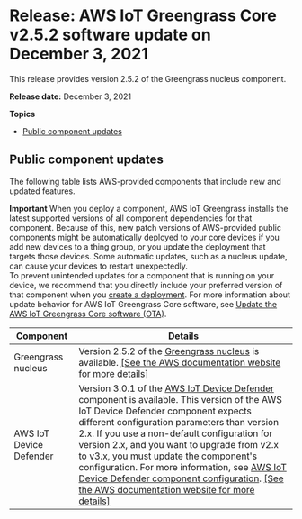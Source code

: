 # Release: AWS IoT Greengrass Core v2\.5\.2 software update on December 3, 2021<a name="greengrass-release-2021-12-03"></a>

This release provides version 2\.5\.2 of the Greengrass nucleus component\.

**Release date:** December 3, 2021

**Topics**
+ [Public component updates](#greengrass-2021-12-03-components)

## Public component updates<a name="greengrass-2021-12-03-components"></a>

The following table lists AWS\-provided components that include new and updated features\.

**Important**  <a name="component-patch-update-note"></a>
<a name="component-patch-update"></a>When you deploy a component, AWS IoT Greengrass installs the latest supported versions of all component dependencies for that component\. Because of this, new patch versions of AWS\-provided public components might be automatically deployed to your core devices if you add new devices to a thing group, or you update the deployment that targets those devices\. Some automatic updates, such as a nucleus update, can cause your devices to restart unexpectedly\.   
<a name="component-version-pinning"></a>To prevent unintended updates for a component that is running on your device, we recommend that you directly include your preferred version of that component when you [create a deployment](create-deployments.md)\. For more information about update behavior for AWS IoT Greengrass Core software, see [Update the AWS IoT Greengrass Core software \(OTA\)](update-greengrass-core-v2.md)\.


| **Component** | **Details** | 
| --- | --- | 
| Greengrass nucleus |  Version 2\.5\.2 of the [Greengrass nucleus](greengrass-nucleus-component.md) is available\. <a name="changelog-nucleus-2.5.2"></a>[\[See the AWS documentation website for more details\]](http://docs.aws.amazon.com/greengrass/v2/developerguide/greengrass-release-2021-12-03.html)  | 
| AWS IoT Device Defender |  Version 3\.0\.1 of the [AWS IoT Device Defender](device-defender-component.md) component is available\. <a name="changelog-device-defender-3.0.0-major-version-changes"></a>This version of the AWS IoT Device Defender component expects different configuration parameters than version 2\.x\. If you use a non\-default configuration for version 2\.x, and you want to upgrade from v2\.x to v3\.x, you must update the component's configuration\. For more information, see [AWS IoT Device Defender component configuration](device-defender-component.md#device-defender-component-configuration)\. <a name="changelog-device-defender-3.0.1"></a>[\[See the AWS documentation website for more details\]](http://docs.aws.amazon.com/greengrass/v2/developerguide/greengrass-release-2021-12-03.html)  | 